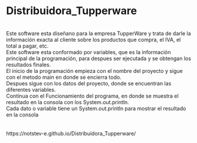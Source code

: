 # Distribuidora_Tupperware

<br>
Este software esta diseñano para la empresa TupperWare y trata de darle la información exacta al cliente sobre los productos que compra, el IVA, el total a pagar, etc.<br>
Este software esta conformado por variables, que es la información principal de la programación, para despues ser ejecutada y se obtengan los resultados finales.<br>
El inicio de la programación empieza con el nombre del proyecto y sigue con el metodo main en donde se encierra todo.<br>
Despues sigue con los datos del proyecto, donde se encuentran las diferentes variables.<br>
Continua con el Funcionamiento del programa, en donde se muestra el resultado en la consola con los System.out.println.<br>
Cada dato o variable tiene un System.out.println para mostrar el resultado en la consola<br>
<br>
<br>
 https://notstev-e.github.io/Distribuidora_Tupperware/
